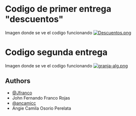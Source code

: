 # Codigo de primer entrega "descuentos"

Imagen donde se ve el codigo funcionando
[![Descuentos.png](https://i.postimg.cc/dVcw9xcZ/Descuentos.png)](https://postimg.cc/nC2yFTzn)

# Codigo segunda entrega

Imagen donde se ve el codigo funcionando
[![granja-alg.png](https://i.postimg.cc/Z5Qgc9d7/granja-alg.png)](https://postimg.cc/WdMXp1Sg)
## Authors

- [@Jfranco](https://github.com/Jofra-prog)
- John Fernando Franco Rojas
- [@ancamicc](https://github.com/ancamicc)
- Angie Camila Osorio Perelata

